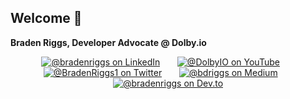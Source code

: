 ## Welcome :wave:
**Braden Riggs, Developer Advocate @ Dolby.io**
<div id="social" align="center">
  <a href="https://www.linkedin.com/in/bradenriggs/" target="_blank"><img src="https://img.shields.io/badge/LinkedIn-0077B5?style=for-the-badge&logo=linkedin&logoColor=white" alt="@bradenriggs on LinkedIn"/></a>
  &nbsp; &nbsp; &nbsp;
  <a href="https://www.youtube.com/@DolbyIO" target="_blank"><img src="https://img.shields.io/badge/YouTube-red?style=for-the-badge&logo=youtube&logoColor=white" alt="@DolbyIO on YouTube"/></a>
  &nbsp; &nbsp; &nbsp;
  <a href="https://twitter.com/BradenRiggs1" target="_blank"><img src="https://img.shields.io/badge/Twitter-1DA1F2?style=for-the-badge&logo=twitter&logoColor=white" alt="@BradenRiggs1 on Twitter"/></a>
  &nbsp; &nbsp; &nbsp;
  <a href="https://bdriggs.medium.com/" target="_blank"><img src="https://img.shields.io/badge/Medium-12100E?style=for-the-badge&logo=medium&logoColor=white" alt="@bdriggs on Medium"/></a>
   &nbsp; &nbsp; &nbsp;
  <a href="https://dev.to/bradenriggs" target="_blank"><img src="https://img.shields.io/badge/dev.to-0A0A0A?style=for-the-badge&logo=dev.to&logoColor=white" alt="@bradenriggs on Dev.to"/></a>
</div>

